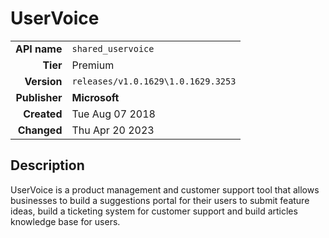 # UserVoice
| | |
|-:|-|
|**API name**|`shared_uservoice`|
|**Tier**|Premium|
|**Version**|`releases/v1.0.1629\1.0.1629.3253`|
|**Publisher**|**Microsoft**|
|**Created**|Tue Aug 07 2018|
|**Changed**|Thu Apr 20 2023|

## Description
UserVoice is a product management and customer support tool that allows businesses to build a suggestions portal for their users to submit feature ideas, build a ticketing system for customer support and build articles knowledge base for users.
